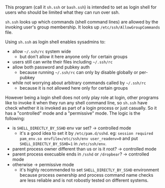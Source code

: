This program (call it `sh.ssh` or `bash.ssh`) is intended to set as login shell for users
who should be limited what they can run over ssh.

`sh.ssh` looks up which commands (shell command lines) are allowed by the invoking 
user's group membership. It looks up `/etc/ssh/AllowGroupCommands` file.


Using `sh.ssh` as login shell enables sysadmins to:

- allow `~/.ssh/rc` system wide
  - but don't allow it here anyone only for certain groups
- users still can write their files including `~/.ssh/rc`
- allow both password and pubkey auth
  - because running `~/.ssh/rc` can only by disable globally or per-pubkey
- while not worrying about arbitrary commands called by `~/.ssh/rc`
  - because it is not allowed here only for certain groups


However being a login shell does not only play role at login, other programs like
to invoke it when they run any shell command line, so `sh.ssh` have check whether it is
invoked as part of a login process or just casually. So it has a "controlled" mode 
and a "permissive" mode. The logic is the following:

- is `SHELL_DIRECTLY_BY_SSHD` env var set? -> controlled mode
  - it's a good idea to set it by `/etc/pam.d/sshd`.
    eg: `session required pam_env.so envfile=/etc/ssh/env user_readenv=0`
    and put `SHELL_DIRECTLY_BY_SSHD=1` in `/etc/ssh/env`.
- parent process owner different than us or is it root? -> controlled mode
- parent process execuable ends in `/sshd` or `/dropbear`? -> controlled mode
- otherwise -> permissive mode
  - it's highly recommended to set `SHELL_DIRECTLY_BY_SSHD` environment 
    because process ownership and process command name checks are less reliable 
    and is not robostly tested on different systems.
